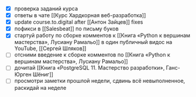 - [x] проверка заданий курса
- [x] ответы в чате [[Курс Хардкорная веб-разработка]]
- [x] update course.to.digital after [[Антон Зайцев]] fixes
- [x] пофикси в [[Salesbeat]] по письму буков
- [x] стартуй работу по сборке комментов к [[Книга «Python к вершинам мастерства»,  Лусиану Рамальо]] в один публичный видос на YouTube, [[Сергей Шляков]]
- [ ] отсними введение к сборке комментов по [[Книга «Python к вершинам мастерства»,  Лусиану Рамальо]]
- [ ] дочитай [[Книга «PostgreSQL 11. Мастерство разработки», Ганс-Юрген Шёниг]]
- [ ] просмотри заметки прошлой недели, сдвинь всё невыполненное, раскидай на неделе
